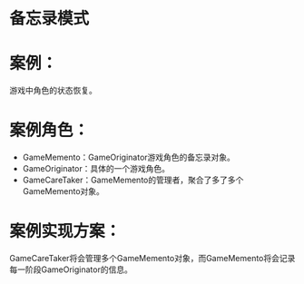 # 备忘录模式

# 案例：

  游戏中角色的状态恢复。

# 案例角色：

  - GameMemento：GameOriginator游戏角色的备忘录对象。
  - GameOriginator：具体的一个游戏角色。
  - GameCareTaker：GameMemento的管理者，聚合了多了多个GameMemento对象。

# 案例实现方案：

   GameCareTaker将会管理多个GameMemento对象，而GameMemento将会记录每一阶段GameOriginator的信息。
